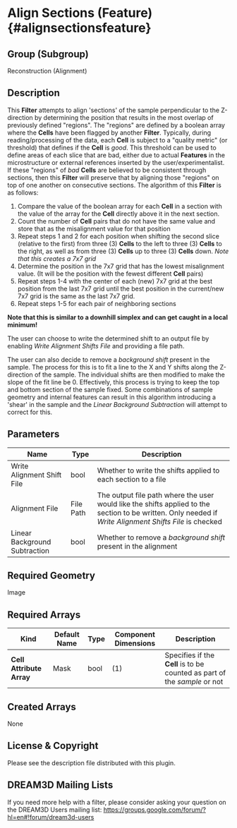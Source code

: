 Align Sections (Feature) {#alignsectionsfeature}
======

## Group (Subgroup) ##
Reconstruction (Alignment)

## Description ##
This **Filter** attempts to align 'sections' of the sample perpendicular to the Z-direction by determining the position that results in the most overlap of previously defined "regions".  The "regions" are defined by a boolean array where the **Cells** have been flagged by another **Filter**.  Typically, during reading/processing of the data, each **Cell** is subject to a "quality metric" (or threshold) that defines if the **Cell** is *good*.  This threshold can be used to define areas of each slice that are bad, either due to actual **Features** in the microstructure or external references inserted by the user/experimentalist.  If these "regions" of *bad* **Cells** are believed to be consistent through sections, then this **Filter** will preserve that by aligning those "regions" on top of one another on consecutive sections. The algorithm of this **Filter** is as follows:

1. Compare the value of the boolean array for each **Cell** in a section with the value of the array for the **Cell**  directly above it in the next section. 
2. Count the number of **Cell** pairs that do not have the same value and store that as the misalignment value for that position
3. Repeat steps 1 and 2 for each position when shifting the second slice (relative to the first) from three (3) **Cells** to the left to three (3) **Cells** to the right, as well as from three (3) **Cells** up to three (3) **Cells** down. *Note that this creates a 7x7 grid*
4. Determine the position in the 7x7 grid that has the lowest misalignment value. (It will be the position with the fewest different **Cell** pairs)
5. Repeat steps 1-4 with the center of each (new) 7x7 grid at the best position from the last 7x7 grid until the best position in the current/new 7x7 grid is the same as the last 7x7 grid. 
6. Repeat steps 1-5 for each pair of neighboring sections 

**Note that this is similar to a downhill simplex and can get caught in a local minimum!**
 
The user can choose to write the determined shift to an output file by enabling *Write Alignment Shifts File* and providing a file path.  

The user can also decide to remove a _background shift_ present in the sample. The process for this is to fit a line to the X and Y shifts along the Z-direction of the sample.  The individual shifts are then modified to make the slope of the fit line be 0.  Effectively, this process is trying to keep the top and bottom section of the sample fixed.  Some combinations of sample geometry and internal features can result in this algorithm introducing a 'shear' in the sample and the *Linear Background Subtraction* will attempt to correct for this.

## Parameters ##
| Name | Type | Description |
|------|------| ----------- |
| Write Alignment Shift File | bool | Whether to write the shifts applied to each section to a file |
| Alignment File | File Path | The output file path where the user would like the shifts applied to the section to be written. Only needed if *Write Alignment Shifts File* is checked |
| Linear Background Subtraction | bool | Whether to remove a _background shift_ present in the alignment |

## Required Geometry ##
Image 

## Required Arrays ##
| Kind | Default Name | Type | Component Dimensions | Description |
|------|--------------|-------------|---------|-----|
| **Cell Attribute Array** | Mask | bool | (1) | Specifies if the **Cell** is to be counted as part of the *sample* or not |

## Created Arrays ##
None

## License & Copyright ##

Please see the description file distributed with this plugin.

## DREAM3D Mailing Lists ##

If you need more help with a filter, please consider asking your question on the DREAM3D Users mailing list:
https://groups.google.com/forum/?hl=en#!forum/dream3d-users


